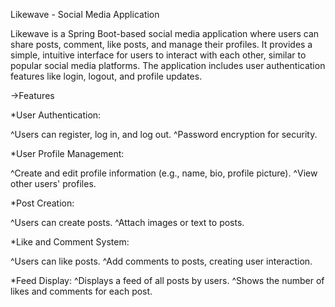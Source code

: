 Likewave - Social Media Application

Likewave is a Spring Boot-based social media application where users can share posts, comment, like posts, and manage their profiles. It provides a simple, intuitive interface for users to interact with each other, similar to popular social media platforms. The application includes user authentication features like login, logout, and profile updates.

->Features

*User Authentication:

  ^Users can register, log in, and log out.
  ^Password encryption for security.

*User Profile Management:

  ^Create and edit profile information (e.g., name, bio, profile picture).
  ^View other users' profiles.
  
*Post Creation:

  ^Users can create posts.
  ^Attach images or text to posts.
  
*Like and Comment System:

  ^Users can like posts.
  ^Add comments to posts, creating user interaction.
  
*Feed Display:
  ^Displays a feed of all posts by users.
  ^Shows the number of likes and comments for each post.
